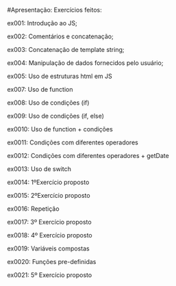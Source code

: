 #Apresentação: Exercícios feitos:

ex001: Introdução ao JS;

ex002: Comentários e concatenação;

ex003: Concatenação de template string;

ex004: Manipulação de dados fornecidos pelo usuário;

ex005: Uso de estruturas html em JS

ex007: Uso de function

ex008: Uso de condições (if)

ex009: Uso de condições (if, else)

ex0010: Uso de function + condições

ex0011: Condições com diferentes operadores

ex0012: Condições com diferentes operadores + getDate

ex0013: Uso de switch

ex0014: 1ºExercício proposto

ex0015: 2ºExercício proposto

ex0016: Repetição

ex0017: 3º Exercício proposto

ex0018: 4º Exercício proposto

ex0019: Variáveis compostas

ex0020: Funções pre-definidas

ex0021: 5º Exercício proposto
